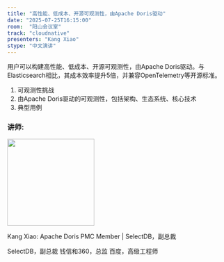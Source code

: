 ```yaml
---
title: "高性能、低成本、开源可观测性，由Apache Doris驱动"
date: "2025-07-25T16:15:00"
room:  "阳山会议室"
track: "cloudnative"
presenters: "Kang Xiao"
stype: "中文演讲"
---
```


用户可以构建高性能、低成本、开源可观测性，由Apache Doris驱动。与Elasticsearch相比，其成本效率提升5倍，并兼容OpenTelemetry等开源标准。

1. 可观测性挑战
2. 由Apache Doris驱动的可观测性，包括架构、生态系统、核心技术
3. 典型用例

### 讲师:

<img src="https://sessionize.com/image/40fa-400o400o1-LJ32faVgD31ycD9L9S4w5G.png" width="200" /><br/>

Kang Xiao: Apache Doris PMC Member | SelectDB，副总裁

SelectDB，副总裁
钱信和360，总监
百度，高级工程师